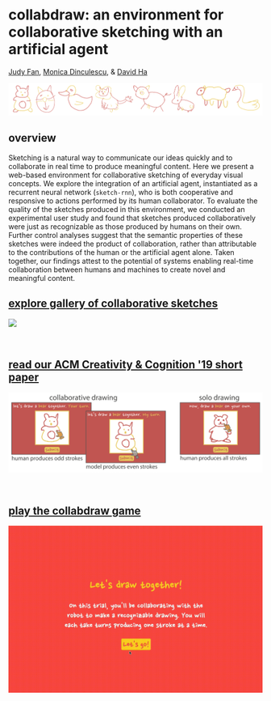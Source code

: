 # collabdraw: an environment for collaborative sketching with an artificial agent 
[Judy Fan](https://cogtoolslab.github.io), [Monica Dinculescu](https://meowni.ca/), & [David Ha](http://otoro.net/)

![](assets/collabdraw_banner.png)

## overview
Sketching is a natural way to communicate our ideas quickly and to collaborate in real time to produce meaningful content. Here we present a web-based environment for collaborative sketching of everyday visual concepts. We explore the integration of an artificial agent, instantiated as a recurrent neural network (`sketch-rnn`), who is both cooperative and responsive to actions performed by its human collaborator. To evaluate the quality of the sketches produced in this environment, we conducted an experimental user study and found that sketches produced collaboratively were just as recognizable as those produced by humans on their own.  Further control analyses suggest that the semantic properties of these sketches were indeed the product of collaboration, rather than attributable to the contributions of the human or the artificial agent alone. Taken together, our findings attest to the potential of systems enabling real-time collaboration between humans and machines to create novel and meaningful content. 

## [explore gallery of collaborative sketches](gallery/)

![](assets/gifs/collab8_gallery.gif) 

<pre>

</pre>

## [read our ACM Creativity & Cognition '19 short paper](papers/ACMCC_collabdraw_revised.pdf)

![](assets/collabdraw_task_display.png)
<pre>

</pre>

## [play the collabdraw game](https://cogtoolslab.org:8888/collab96/collab.html)

![](assets/gifs/collab_whale.gif)

<pre>

</pre>

